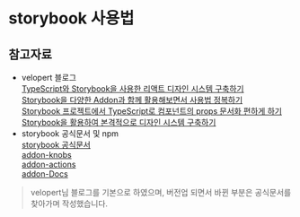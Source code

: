 # storybook 사용법

## 참고자료

- velopert 블로그 <br />
  [TypeScript와 Storybook을 사용한 리액트 디자인 시스템 구축하기](https://velog.io/@velopert/design-system-using-typescript-and-storybook) <br />
  [Storybook을 다양한 Addon과 함께 활용해보면서 사용법 정복하기](https://velog.io/@velopert/start-storybook) <br />
  [Storybook 프로젝트에서 TypeScript로 컴포넌트의 props 문서화 편하게 하기](https://velog.io/@velopert/storybook-typescript-props-documentation) <br />
  [Storybook을 활용하여 본격적으로 디자인 시스템 구축하기](https://velog.io/@velopert/create-your-own-design-system-with-storybook)
- storybook 공식문서 및 npm <br />
  [storybook 공식문서](https://storybook.js.org/)
  <br />
  [addon-knobs](https://www.npmjs.com/package/@storybook/addon-knobs#available-knobs)<br />
  [addon-actions](https://www.npmjs.com/package/@storybook/addon-actions?activeTab=readme) <br />
  [addon-Docs](https://www.npmjs.com/package/@storybook/addon-docs) <br />

> velopert님 블로그를 기본으로 하였으며, 버전업 되면서 바뀐 부분은 공식문서를 찾아가며 작성했습니다.
